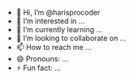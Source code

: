 - 👋 Hi, I’m @harisprocoder
- 👀 I’m interested in ...
- 🌱 I’m currently learning ...
- 💞️ I’m looking to collaborate on ...
- 📫 How to reach me ...
- 😄 Pronouns: ...
- ⚡ Fun fact: ...

<!---
harisprocoder/harisprocoder is a ✨ special ✨ repository because its `README.md` (this file) appears on your GitHub profile.
You can click the Preview link to take a look at your changes.
--->

